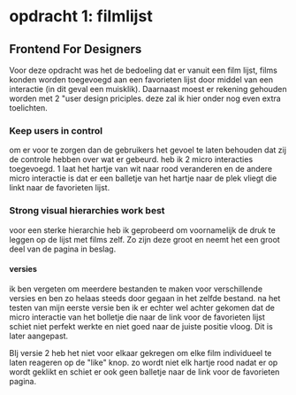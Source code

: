 # opdracht 1: filmlijst

## Frontend For Designers

Voor deze opdracht was het de bedoeling dat er vanuit een film lijst, films konden worden toegevoegd aan een favorieten lijst door middel van een interactie (in dit geval een muisklik). Daarnaast moest er rekening gehouden worden met 2 "user design priciples. deze zal ik hier onder nog even extra toelichten. 

### Keep users in control

om er voor te zorgen dan de gebruikers het gevoel te laten behouden dat zij de controle hebben over wat er gebeurd. heb ik 2 micro interacties toegevoegd. 1 laat het hartje van wit naar rood veranderen en de andere micro interactie is dat er een balletje van het hartje naar de plek vliegt die linkt naar de favorieten lijst.  

### Strong visual hierarchies work best

voor een sterke hierarchie heb ik geprobeerd om voornamelijk de druk te leggen op de lijst met films zelf. Zo zijn deze groot en neemt het een groot deel van de pagina in beslag. 

#### versies

ik ben vergeten om meerdere bestanden te maken voor verschillende versies en ben zo helaas steeds door gegaan in het zelfde bestand. na het testen van mijn eerste versie ben ik er echter wel achter gekomen dat de micro interactie van het bolletje die naar de link voor de favorieten lijst schiet niet perfekt werkte en niet goed naar de juiste positie vloog. Dit is later aangepast. 

BIj versie 2 heb het niet voor elkaar gekregen om elke film individueel te laten reageren op de "like" knop. zo wordt niet elk hartje rood nadat er op wordt geklikt en schiet er ook geen balletje naar de link voor de favorieten pagina.
